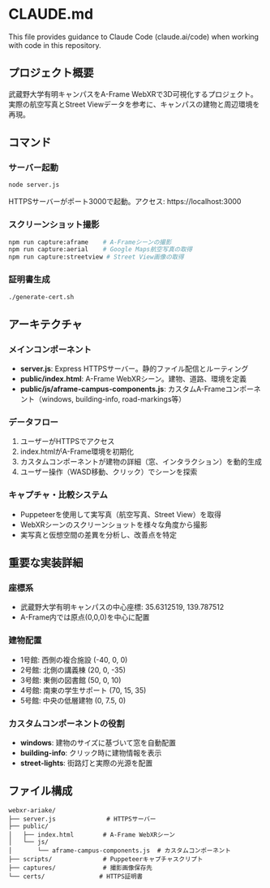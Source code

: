 # CLAUDE.md

This file provides guidance to Claude Code (claude.ai/code) when working with code in this repository.

## プロジェクト概要
武蔵野大学有明キャンパスをA-Frame WebXRで3D可視化するプロジェクト。実際の航空写真とStreet Viewデータを参考に、キャンパスの建物と周辺環境を再現。

## コマンド

### サーバー起動
```bash
node server.js
```
HTTPSサーバーがポート3000で起動。アクセス: https://localhost:3000

### スクリーンショット撮影
```bash
npm run capture:aframe    # A-Frameシーンの撮影
npm run capture:aerial    # Google Maps航空写真の取得
npm run capture:streetview # Street View画像の取得
```

### 証明書生成
```bash
./generate-cert.sh
```

## アーキテクチャ

### メインコンポーネント
- **server.js**: Express HTTPSサーバー。静的ファイル配信とルーティング
- **public/index.html**: A-Frame WebXRシーン。建物、道路、環境を定義
- **public/js/aframe-campus-components.js**: カスタムA-Frameコンポーネント（windows, building-info, road-markings等）

### データフロー
1. ユーザーがHTTPSでアクセス
2. index.htmlがA-Frame環境を初期化
3. カスタムコンポーネントが建物の詳細（窓、インタラクション）を動的生成
4. ユーザー操作（WASD移動、クリック）でシーンを探索

### キャプチャ・比較システム
- Puppeteerを使用して実写真（航空写真、Street View）を取得
- WebXRシーンのスクリーンショットを様々な角度から撮影
- 実写真と仮想空間の差異を分析し、改善点を特定

## 重要な実装詳細

### 座標系
- 武蔵野大学有明キャンパスの中心座標: 35.6312519, 139.787512
- A-Frame内では原点(0,0,0)を中心に配置

### 建物配置
- 1号館: 西側の複合施設 (-40, 0, 0)
- 2号館: 北側の講義棟 (20, 0, -35)  
- 3号館: 東側の図書館 (50, 0, 10)
- 4号館: 南東の学生サポート (70, 15, 35)
- 5号館: 中央の低層建物 (0, 7.5, 0)

### カスタムコンポーネントの役割
- **windows**: 建物のサイズに基づいて窓を自動配置
- **building-info**: クリック時に建物情報を表示
- **street-lights**: 街路灯と実際の光源を配置

## ファイル構成
```
webxr-ariake/
├── server.js              # HTTPSサーバー
├── public/
│   ├── index.html        # A-Frame WebXRシーン
│   └── js/
│       └── aframe-campus-components.js  # カスタムコンポーネント
├── scripts/              # Puppeteerキャプチャスクリプト
├── captures/             # 撮影画像保存先
└── certs/               # HTTPS証明書
```
